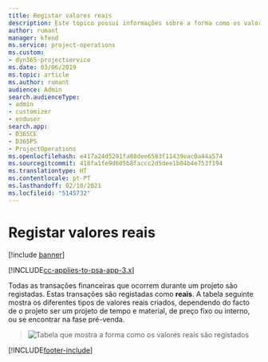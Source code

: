 ```yaml
---
title: Registar valores reais
description: Este tópico possui informações sobre a forma como os valores reais são registados.
author: rumant
manager: kfend
ms.service: project-operations
ms.custom:
- dyn365-projectservice
ms.date: 03/06/2019
ms.topic: article
ms.author: rumant
audience: Admin
search.audienceType:
- admin
- customizer
- enduser
search.app:
- D365CE
- D365PS
- ProjectOperations
ms.openlocfilehash: e417a24d5291fa88dee6583f11439eac0a44a574
ms.sourcegitcommit: 418fa1fe9d605b8faccc2d5dee1b04b4e753f194
ms.translationtype: HT
ms.contentlocale: pt-PT
ms.lasthandoff: 02/10/2021
ms.locfileid: "5145732"
---
```

# <a name="recording-actuals"></a>Registar valores reais 

[!include [banner](../includes/psa-now-project-operations.md)]

[!INCLUDE[cc-applies-to-psa-app-3.x](../includes/cc-applies-to-psa-app-3x.md)]

Todas as transações financeiras que ocorrem durante um projeto são registadas. Estas transações são registadas como **reais**. A tabela seguinte mostra os diferentes tipos de valores reais criados, dependendo do facto de o projeto ser um projeto de tempo e material, de preço fixo ou interno, ou se encontrar na fase pré-venda.

> ![Tabela que mostra a forma como os valores reais são registados](media/advanced-table2.png)


[!INCLUDE[footer-include](../includes/footer-banner.md)]